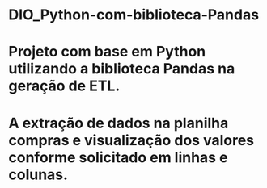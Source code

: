 # DIO_Python-com-biblioteca-Pandas
# Projeto com base em Python utilizando a biblioteca Pandas na geração de ETL.
# A extração de dados na planilha compras e visualização dos valores conforme solicitado em linhas e colunas.
